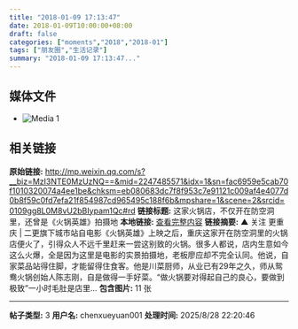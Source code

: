 ```yaml
---
title: "2018-01-09 17:13:47"
date: 2018-01-09T10:00:00+08:00
draft: false
categories: ["moments","2018","2018-01"]
tags: ["朋友圈","生活记录"]
summary: "2018-01-09 17:13:47..."
---
```


## 媒体文件

- ![Media 1](/Moments/photos/2018-01-09/201801091713470.jpg)

## 相关链接

**原始链接:** http://mp.weixin.qq.com/s?__biz=MzI3NTE0MzUzNQ==&mid=2247485571&idx=1&sn=fac6959e5cab70f1010320074a4ee1be&chksm=eb080683dc7f8f953c7e91121c009af4e4077d0b8f59c0fd7efa21f854987cd965495c188f6b&mpshare=1&scene=2&srcid=0109gg8L0M8vU2bBIypam1Qc#rd
**链接标题:** 这家火锅店，不仅开在防空洞里，还曾是《火锅英雄》拍摄地
**本地链接:** [查看完整内容](/link_content/2018/01/2018-01-09/link_content/)
**链接摘要:** ▲ 关注 更重庆 | 二更旗下城市站自电影《火锅英雄》上映之后，重庆这家开在防空洞里的火锅店便火了，引得众人不远千里赶来一尝这别致的火锅。很多人都说，店内生意如今这么火爆，全是因为这里是电影的实景拍摄地，老板廖应却不完全认同。他说，自家菜品站得住脚，才能留得住食客。他是川菜厨师，从业已有29年之久，师从鸳鸯火锅创始人陈志刚，自是做得一手好菜。“做火锅要对得起自己的良心，要做到极致”一小时毛肚是店里...
**包含图片:** 11 张

---

**帖子类型:** 3
**用户名:** chenxueyuan001
**处理时间:** 2025/8/28 22:20:46